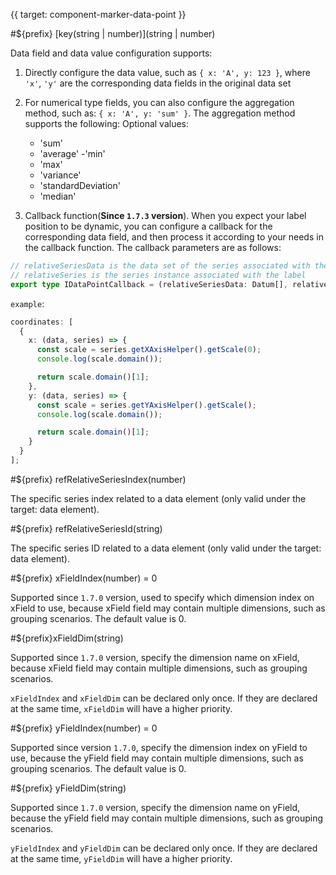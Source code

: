 {{ target: component-marker-data-point }}

#${prefix} [key(string | number)](string | number)

Data field and data value configuration supports:

1. Directly configure the data value, such as `{ x: 'A', y: 123 }`, where `'x'`, `'y'` are the corresponding data fields in the original data set
2. For numerical type fields, you can also configure the aggregation method, such as: `{ x: 'A', y: 'sum' }`. The aggregation method supports the following:
   Optional values:

   - 'sum'
   - 'average'
     -'min'
   - 'max'
   - 'variance'
   - 'standardDeviation'
   - 'median'

3. Callback function(**Since `1.7.3` version**). When you expect your label position to be dynamic, you can configure a callback for the corresponding data field, and then process it according to your needs in the callback function. The callback parameters are as follows:

```ts
// relativeSeriesData is the data set of the series associated with the label
// relativeSeries is the series instance associated with the label
export type IDataPointCallback = (relativeSeriesData: Datum[], relativeSeries: ICartesianSeries) => StringOrNumber;
```

`example`:

```ts
coordinates: [
  {
    x: (data, series) => {
      const scale = series.getXAxisHelper().getScale(0);
      console.log(scale.domain());

      return scale.domain()[1];
    },
    y: (data, series) => {
      const scale = series.getYAxisHelper().getScale();
      console.log(scale.domain());

      return scale.domain()[1];
    }
  }
];
```

#${prefix} refRelativeSeriesIndex(number)

The specific series index related to a data element (only valid under the target: data element).

#${prefix} refRelativeSeriesId(string)

The specific series ID related to a data element (only valid under the target: data element).

#${prefix} xFieldIndex(number) = 0

Supported since `1.7.0` version, used to specify which dimension index on xField to use, because xField field may contain multiple dimensions, such as grouping scenarios. The default value is 0.

#${prefix}xFieldDim(string)

Supported since `1.7.0` version, specify the dimension name on xField, because xField field may contain multiple dimensions, such as grouping scenarios.

`xFieldIndex` and `xFieldDim` can be declared only once. If they are declared at the same time, `xFieldDim` will have a higher priority.

#${prefix} yFieldIndex(number) = 0

Supported since version `1.7.0`, specify the dimension index on yField to use, because the yField field may contain multiple dimensions, such as grouping scenarios. The default value is 0.

#${prefix} yFieldDim(string)

Supported since `1.7.0` version, specify the dimension name on yField, because the yField field may contain multiple dimensions, such as grouping scenarios.

`yFieldIndex` and `yFieldDim` can be declared only once. If they are declared at the same time, `yFieldDim` will have a higher priority.
